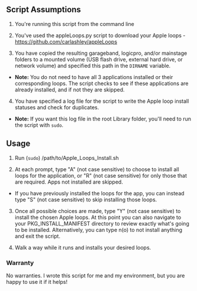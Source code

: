 ## Script Assumptions

1. You're running this script from the command line

2. You've used the appleLoops.py script to download your Apple loops - https://github.com/carlashley/appleLoops

3. You have copied the resulting garageband, logicpro, and/or mainstage folders to a mounted volume (USB flash drive, external hard drive, or network volume) and specified this path in the `DIRNAME` variable.

- **Note:** You do not need to have all 3 applications installed or their corresponding loops. The script checks to see if these applications are already installed, and if not they are skipped.

4. You have specified a log file for the script to write the Apple loop install statuses and check for duplicates.

- **Note:** If you want this log file in the root Library folder, you'll need to run the script with `sudo`.

## Usage

1. Run (`sudo`) /path/to/Apple_Loops_Install.sh

2. At each prompt, type "A" (not case sensitive) to choose to install all loops for the application, or "R" (not case sensitive) for only those that are required.  Apps not installed are skipped.
- If you have previously installed the loops for the app, you can instead type "S" (not case sensitive) to skip installing those loops.

3. Once all possible choices are made, type "Y" (not case sensitive) to install the chosen Apple loops. At this point you can also navigate to your PKG_INSTALL_MANIFEST directory to review exactly what's going to be installed.  Alternatively, you can type n(o) to not install anything and exit the script.

4. Walk a way while it runs and installs your desired loops.

### Warranty

No warranties.  I wrote this script for me and my environment, but you are happy to use it if it helps!
